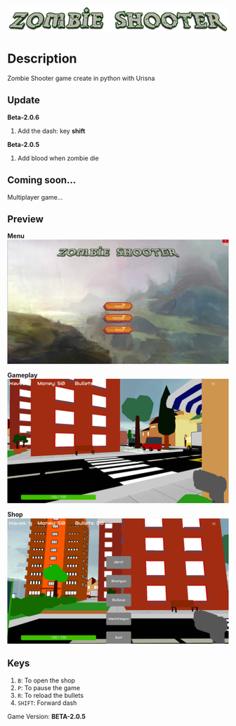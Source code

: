 ![No Preview :(](https://github.com/Creator754915/Zombie-Shooter/blob/main/Preview/Zombie_Shooter.png)

# Description
Zombie Shooter game create in python with Urisna

## Update
**Beta-2.0.6**
  1) Add the dash: key **shift**


**Beta-2.0.5**
  1) Add blood when zombie die

## Coming soon...
Multiplayer game...

## Preview

**Menu**
 ![No Preview :(](https://github.com/Creator754915/Zombie-Shooter/blob/main/Preview/menu_zombie_shooter.png)
 
 **Gameplay**
 ![No Preview :(](https://github.com/Creator754915/Zombie-Shooter/blob/main/Preview/gameplay.png)
 
 **Shop**
 ![No Preview :(](https://github.com/Creator754915/Zombie-Shooter/blob/main/Preview/shop.png)

## Keys
1) ```B```: To open the shop
2) ```P```: To pause the game
3) ```R```: To reload the bullets
4) ```SHIFT```: Forward dash

Game Version: **BETA-2.0.5**
